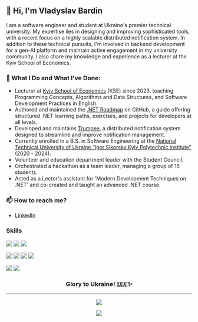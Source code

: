 ## 👋 Hi, I'm Vladyslav Bardin

I am a software engineer and student at Ukraine's premier technical university. My expertise lies in designing and improving sophisticated tools, with a recent focus on a highly scalable distributed notification system. In addition to these technical pursuits, I'm involved in backend development for a gen-AI platform and maintain active engagement in my university community. I also share my knowledge and experience as a lecturer at the Kyiv School of Economics.

### 🌱 What I Do and What I've Done:

- Lecturer at [Kyiv School of Economics](https://www.linkedin.com/school/eerc-kyiv-school-of-economics-kse-/) (KSE) since 2023, teaching Programming Concepts, Algorithms and Data Structures, and Software Development Practices in English.
- Authored and maintained the [.NET Roadmap](https://github.com/Bardin08/dotnet-roadmap) on GitHub, a guide offering structured .NET learning paths, exercises, and projects for developers at all levels.
- Developed and maintains [Trumpee](https://github.com/trumpee), a distributed notification system designed to streamline and improve notification management.
- Currently enrolled in a B.S. in Software Engineering at the [National Technical University of Ukraine “Igor Sikorsky Kyiv Polytechnic Institute”](https://kpi.ua/en/) (2020 - 2024).
- Volunteer and education department leader with the Student Council.
- Orchestrated a hackathon as a team leader, managing a group of 15 students.
- Acted as a Lector's assistant for 'Modern Development Techniques on .NET' and co-created and taught an advanced .NET course.

### 📫 How to reach me?
- [LinkedIn](https://www.linkedin.com/in/bardin08/) 

### Skills
![](https://img.shields.io/badge/.NET-5C2D91?style=for-the-badge&logo=.net&logoColor=white)
![](https://img.shields.io/badge/C%23-239120?style=for-the-badge&logo=c-sharp&logoColor=white)
![](https://img.shields.io/badge/Python-3776AB?style=for-the-badge&logo=python&logoColor=white)

![](https://img.shields.io/badge/MySQL-00000F?style=for-the-badge&logo=mysql&logoColor=white)
![](https://img.shields.io/badge/PostgreSQL-316192?style=for-the-badge&logo=postgresql&logoColor=white)
![](https://img.shields.io/badge/MongoDB-4EA94B?style=for-the-badge&logo=mongodb&logoColor=white)
![](https://img.shields.io/badge/redis-%23DD0031.svg?&style=for-the-badge&logo=redis&logoColor=white)

![](https://img.shields.io/badge/Amazon_AWS-232F3E?style=for-the-badge&logo=amazon-aws&logoColor=white)
![](https://img.shields.io/badge/Microsoft_Azure-0089D6?style=for-the-badge&logo=microsoft-azure&logoColor=white)

<div align="center">
  <h3><strong>Glory to Ukraine! 🇺🇦✨</strong></h3>
</div>

---
<p align="center">
  <img href="#" src="https://github-readme-stats-bardin08s-projects.vercel.app/api?username=Bardin08&show_icons=true&theme=dark#gh-dark-mode-only"></img>
</p>

<p align="center">
  <img href="#" src="https://github-readme-stats-bardin08s-projects.vercel.app/api/top-langs?username=Bardin08&layout=compact&theme=dark#gh-dark-mode-only&langs_count=8"></img>
</p>
